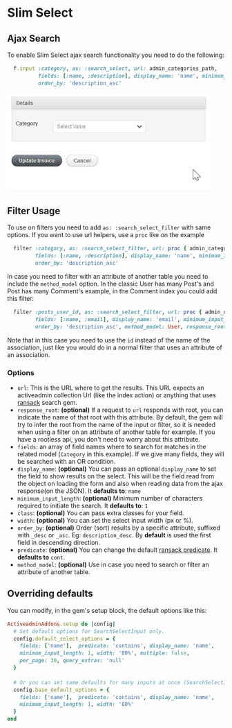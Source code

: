 # Slim Select

## Ajax Search

To enable Slim Select ajax search functionality you need to do the following:

```ruby
  f.input :category, as: :search_select, url: admin_categories_path,
          fields: [:name, :description], display_name: 'name', minimum_input_length: 2,
          order_by: 'description_asc'
```

<img src="./images/slim-select-search-select.gif" />

## Filter Usage

To use on filters you need to add `as: :search_select_filter` with same options.
If you want to use url helpers, use a `proc` like on the example

```ruby
  filter :category, as: :search_select_filter, url: proc { admin_categories_path },
         fields: [:name, :description], display_name: 'name', minimum_input_length: 2,
         order_by: 'description_asc'
```

In case you need to filter with an attribute of another table you need to include the `method_model` option. In the classic User has many Post's and Post has many Comment's example, in the Comment index you could add this filter:

```ruby
  filter :posts_user_id, as: :search_select_filter, url: proc { admin_users_path },
         fields: [:name, :email], display_name: 'email', minimum_input_length: 2,
         order_by: 'description_asc', method_model: User, response_root: :users
```
Note that in this case you need to use the `id` instead of the name of the association, just like you would do in a normal filter that uses an attribute of an association.

### Options

* `url`: This is the URL where to get the results. This URL expects an activeadmin collection Url (like the index action) or anything that uses [ransack](https://github.com/activerecord-hackery/ransack) search gem.
* `response_root`: **(optional)** If a request to `url` responds with root, you can indicate the name of that root with this attribute. By default, the gem will try to infer the root from the name of the input or filter, so it is needed when using a filter on an attribute of another table for example. If you have a rootless api, you don't need to worry about this attribute.
* `fields`: an array of field names where to search for matches in the related model (`Category` in this example). If we give many fields, they will be searched with an OR condition.
* `display_name`: **(optional)** You can pass an optional `display_name` to set the field to show results on the select. This will be the field read from the object on loading the form and also when reading data from the ajax response(on the JSON). It **defaults to**: `name`
* `minimum_input_length`: **(optional)** Minimum number of characters required to initiate the
  search. It **defaults to**: `1`
* `class`: **(optional)** You can pass extra classes for your field.
* `width`: **(optional)** You can set the select input width (px or %).
* `order_by`: **(optional)** Order (sort) results by a specific attribute, suffixed with `_desc` or `_asc`. Eg: `description_desc`. By **default** is used the first field in descending direction.
* `predicate`: **(optional)** You can change the default [ransack predicate](https://github.com/activerecord-hackery/ransack#search-matchers). It **defaults to** `cont`.
* `method_model`: **(optional)** Use in case you need to search or filter an attribute of another table.

## Overriding defaults

You can modify, in the gem's setup block, the default options like this:

```ruby
ActiveadminAddons.setup do |config|
  # Set default options for SearchSelectInput only.
  config.default_select_options = {
    fields: ['name'],  predicate: 'contains', display_name: 'name',
    minimum_input_length: 1, width: '80%', multiple: false,
    per_page: 30, query_extras: 'null'
  }

  # Or you can set same defaults for many inputs at once (SearchSelectInput, SelectedListInput and NestedLevelInput)
  config.base_default_options = {
    fields: ['name'],  predicate: 'contains', display_name: 'name',
    minimum_input_length: 1, width: '80%'
  }
end
```
